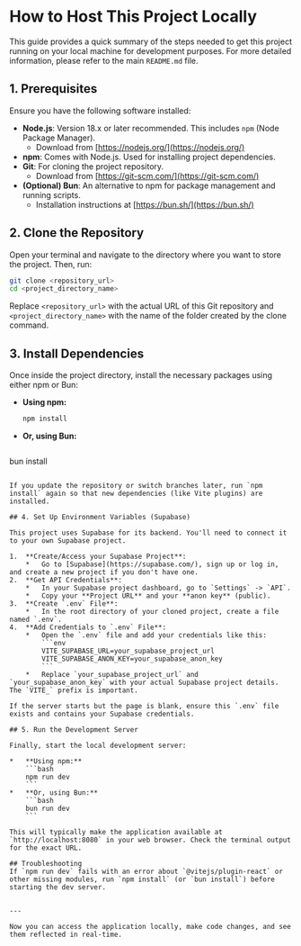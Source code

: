 # How to Host This Project Locally

This guide provides a quick summary of the steps needed to get this project running on your local machine for development purposes. For more detailed information, please refer to the main `README.md` file.

## 1. Prerequisites

Ensure you have the following software installed:

*   **Node.js**: Version 18.x or later recommended. This includes `npm` (Node Package Manager).
    *   Download from [https://nodejs.org/](https://nodejs.org/)
*   **npm**: Comes with Node.js. Used for installing project dependencies.
*   **Git**: For cloning the project repository.
    *   Download from [https://git-scm.com/](https://git-scm.com/)
*   **(Optional) Bun**: An alternative to npm for package management and running scripts.
    *   Installation instructions at [https://bun.sh/](https://bun.sh/)

## 2. Clone the Repository

Open your terminal and navigate to the directory where you want to store the project. Then, run:

```bash
git clone <repository_url>
cd <project_directory_name>
```
Replace `<repository_url>` with the actual URL of this Git repository and `<project_directory_name>` with the name of the folder created by the clone command.

## 3. Install Dependencies

Once inside the project directory, install the necessary packages using either npm or Bun:

*   **Using npm:**
    ```bash
    npm install
    ```
*   **Or, using Bun:**
    ```bash
bun install
```

If you update the repository or switch branches later, run `npm install` again so that new dependencies (like Vite plugins) are installed.

## 4. Set Up Environment Variables (Supabase)

This project uses Supabase for its backend. You'll need to connect it to your own Supabase project.

1.  **Create/Access your Supabase Project**:
    *   Go to [Supabase](https://supabase.com/), sign up or log in, and create a new project if you don't have one.
2.  **Get API Credentials**:
    *   In your Supabase project dashboard, go to `Settings` -> `API`.
    *   Copy your **Project URL** and your **anon key** (public).
3.  **Create `.env` File**:
    *   In the root directory of your cloned project, create a file named `.env`.
4.  **Add Credentials to `.env` File**:
    *   Open the `.env` file and add your credentials like this:
        ```env
        VITE_SUPABASE_URL=your_supabase_project_url
        VITE_SUPABASE_ANON_KEY=your_supabase_anon_key
        ```
    *   Replace `your_supabase_project_url` and `your_supabase_anon_key` with your actual Supabase project details. The `VITE_` prefix is important.

If the server starts but the page is blank, ensure this `.env` file exists and contains your Supabase credentials.

## 5. Run the Development Server

Finally, start the local development server:

*   **Using npm:**
    ```bash
    npm run dev
    ```
*   **Or, using Bun:**
    ```bash
    bun run dev
    ```

This will typically make the application available at `http://localhost:8080` in your web browser. Check the terminal output for the exact URL.

## Troubleshooting
If `npm run dev` fails with an error about `@vitejs/plugin-react` or other missing modules, run `npm install` (or `bun install`) before starting the dev server.


---

Now you can access the application locally, make code changes, and see them reflected in real-time.

